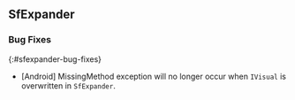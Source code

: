 ## SfExpander

### Bug Fixes
{:#sfexpander-bug-fixes}

* [Android] MissingMethod exception will no longer occur when `IVisual` is overwritten in `SfExpander`.